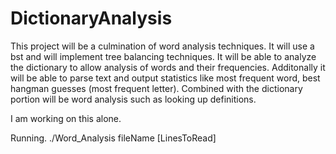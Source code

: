 # DictionaryAnalysis
This project will be a culmination of word analysis techniques. It will use a bst and will implement tree balancing techniques. It will be able to analyze the dictionary to allow analysis of words and their frequencies. Additonally it will be able to parse text and output statistics like most frequent word, best hangman guesses (most frequent letter). Combined with the dictionary portion will be word analysis such as looking up definitions. 

I am working on this alone.

Running.
./Word_Analysis fileName [LinesToRead]